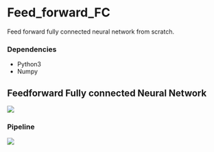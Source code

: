 # Feed_forward_FC
Feed forward fully connected neural network from scratch.
### Dependencies
   * Python3
   * Numpy
## Feedforward Fully connected Neural Network
![](https://i.stack.imgur.com/epElm.png)

### Pipeline
![](http://resizeimage.net/viewimg/1uoQgRQluhUCxodK/kqeGW/20180921_122219-1-1-.jpg)
